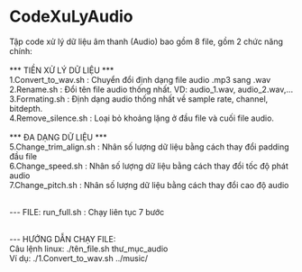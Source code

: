 # CodeXuLyAudio
Tập code xử lý dữ liệu âm thanh (Audio) bao gồm 8 file, gồm 2 chức năng chính: 
<br>
<br>*** TIỀN XỬ LÝ DỮ LIỆU ***
<br>1.Convert_to_wav.sh : Chuyển đổi định dạng file audio .mp3 sang .wav 
<br>2.Rename.sh : Đổi tên file audio thống nhất. VD: audio_1.wav, audio_2.wav,... 
<br>3.Formating.sh : Định dạng audio thống nhất về sample rate, channel, bitdepth. 
<br>4.Remove_silence.sh : Loại bỏ khoảng lặng ở đầu file và cuối file audio.
<br>
<br>*** ĐA DẠNG DỮ LIỆU *** 
<br>5.Change_trim_align.sh : Nhân số lượng dữ liệu bằng cách thay đổi padding đầu file 
<br>6.Change_speed.sh : Nhân số lượng dữ liệu bằng cách thay đổi tốc độ phát audio 
<br>7.Change_pitch.sh : Nhân số lượng dữ liệu bằng cách thay đổi cao độ audio

<br>--- FILE: run_full.sh : Chạy liên tục 7 bước

<br>--- HƯỚNG DẪN CHẠY FILE: 
<br>Câu lệnh linux: ./tên_file.sh thư_mục_audio
<br>Ví dụ: ./1.Convert_to_wav.sh ../music/
